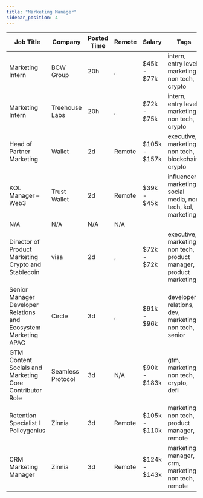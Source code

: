 ```yaml
---
title: "Marketing Manager"
sidebar_position: 4
---
```


| Job Title | Company | Posted Time | Remote | Salary | Tags | Apply Link |
|-----------|---------|-------------|--------|--------|------|------------|
| Marketing Intern | BCW Group | 20h | , | $45k - $77k | intern, entry level, marketing, non tech, crypto | [Apply](https://web3.career/marketing-intern-bcwgroup/104791) |
| Marketing Intern | Treehouse Labs | 20h | , | $72k - $75k | intern, entry level, marketing, non tech, crypto | [Apply](https://web3.career/marketing-intern-treehouselabs/104782) |
| Head of Partner Marketing | Wallet | 2d | Remote | $105k - $157k | executive, marketing, non tech, blockchain, crypto | [Apply](https://web3.career/head-of-partner-marketing-wallet/104749) |
| KOL Manager – Web3 | Trust Wallet | 2d | Remote | $39k - $45k | influencer marketing, social media, non tech, kol, marketing | [Apply](https://web3.career/kol-manager-web3-trustwallet/104746) |
| N/A | N/A | N/A | N/A |  |  | [Apply](https://web3.career/metana) |
| Director of Product Marketing Crypto and Stablecoin | visa | 2d | , | $72k - $72k | executive, marketing, non tech, product manager, product marketing | [Apply](https://web3.career/director-of-product-marketing-for-crypto-and-stablecoin-visa/104720) |
| Senior Manager Developer Relations and Ecosystem Marketing APAC | Circle | 3d | , | $91k - $96k | developer relations, dev, marketing, non tech, senior | [Apply](https://web3.career/senior-manager-developer-relations-and-ecosystem-marketing-apac-circle/104663) |
| GTM Content Socials and Marketing Core Contributor Role | Seamless Protocol | 3d | N/A | $90k - $183k | gtm, marketing, non tech, crypto, defi | [Apply](https://web3.career/gtm-content-socials-and-marketing-core-contributor-role-seamless/104651) |
| Retention Specialist I Policygenius | Zinnia | 3d | Remote | $105k - $110k | marketing, non tech, product manager, remote | [Apply](https://web3.career/retention-specialist-i-policygenius-zinnia/97588) |
| CRM Marketing Manager | Zinnia | 3d | Remote | $124k - $143k | marketing manager, crm, marketing, non tech, remote | [Apply](https://web3.career/crm-marketing-manager-zinnia/98977) |
